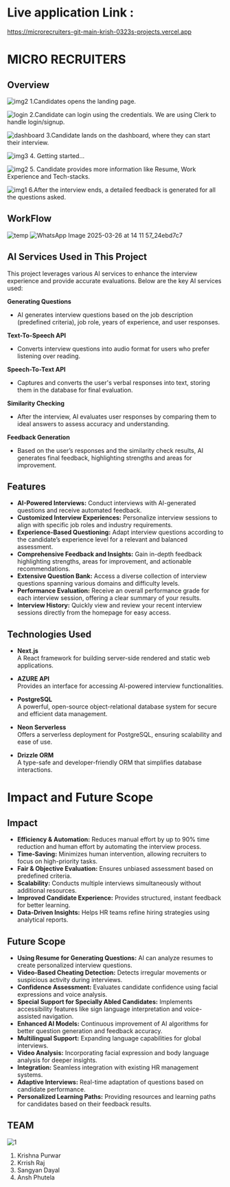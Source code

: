 
# Live application Link :
https://microrecruiters-git-main-krish-0323s-projects.vercel.app

# MICRO RECRUITERS

## Overview

![img2](https://github.com/user-attachments/assets/97f81ca2-0a98-4d5a-909b-59dc219f350e)
1.Candidates opens the landing page.

![login](https://github.com/user-attachments/assets/857e772f-27a8-4fd7-b3e5-a10351c36cc8)
2.Candidate can login using the credentials. We are using Clerk to handle login/signup.

![dashboard](https://github.com/user-attachments/assets/61daefd1-a06c-4ed6-9964-a8156c8780d5)
3.Candidate lands on the dashboard, where they can start their interview.

![img3](https://github.com/user-attachments/assets/509293ae-a6fc-41ba-b082-3a37b426cca8)
4. Getting started...

![img2](https://github.com/user-attachments/assets/33f45b9f-4013-4ba9-8fa2-fbc0bb7d256a)
5. Candidate provides more information like Resume, Work Experience and Tech-stacks.

![img1](https://github.com/user-attachments/assets/522d568f-d262-4f64-beea-15017998e1cf)
6.After the interview ends, a detailed feedback is generated for all the questions asked.


## WorkFlow
![temp](https://github.com/user-attachments/assets/e1788fb2-0cf5-4ae1-8a1d-14feb847329d)
![WhatsApp Image 2025-03-26 at 14 11 57_24ebd7c7](https://github.com/user-attachments/assets/681413fd-b2b3-4014-938d-9625755208bf)

## AI Services Used in This Project

This project leverages various AI services to enhance the interview experience and provide accurate evaluations. Below are the key AI services used:

 **Generating Questions**
- AI generates interview questions based on the job description (predefined criteria), job role, years of experience, and user responses.

 **Text-To-Speech API**
- Converts interview questions into audio format for users who prefer listening over reading.

**Speech-To-Text API**
- Captures and converts the user's verbal responses into text, storing them in the database for final evaluation.

 **Similarity Checking**
- After the interview, AI evaluates user responses by comparing them to ideal answers to assess accuracy and understanding.

 **Feedback Generation**
- Based on the user’s responses and the similarity check results, AI generates final feedback, highlighting strengths and areas for improvement.




## Features

- **AI-Powered Interviews:** Conduct interviews with AI-generated questions and receive automated feedback.
- **Customized Interview Experiences:** Personalize interview sessions to align with specific job roles and industry requirements.
- **Experience-Based Questioning:** Adapt interview questions according to the candidate’s experience level for a relevant and balanced assessment.
- **Comprehensive Feedback and Insights:** Gain in-depth feedback highlighting strengths, areas for improvement, and actionable recommendations.
- **Extensive Question Bank:** Access a diverse collection of interview questions spanning various domains and difficulty levels.
- **Performance Evaluation:** Receive an overall performance grade for each interview session, offering a clear summary of your results.
- **Interview History:** Quickly view and review your recent interview sessions directly from the homepage for easy access.

## Technologies Used

- **Next.js**  
  A React framework for building server-side rendered and static web applications.

- **AZURE API**  
  Provides an interface for accessing AI-powered interview functionalities.

- **PostgreSQL**  
  A powerful, open-source object-relational database system for secure and efficient data management.

- **Neon Serverless**  
  Offers a serverless deployment for PostgreSQL, ensuring scalability and ease of use.

- **Drizzle ORM**  
  A type-safe and developer-friendly ORM that simplifies database interactions.
# Impact and Future Scope

## Impact

- **Efficiency & Automation:** Reduces manual effort by up to 90% time reduction and human effort by automating the interview process.
- **Time-Saving:** Minimizes human intervention, allowing recruiters to focus on high-priority tasks.
- **Fair & Objective Evaluation:** Ensures unbiased assessment based on predefined criteria.
- **Scalability:** Conducts multiple interviews simultaneously without additional resources.
- **Improved Candidate Experience:** Provides structured, instant feedback for better learning.
- **Data-Driven Insights:** Helps HR teams refine hiring strategies using analytical reports.

## Future Scope

- **Using Resume for Generating Questions:** AI can analyze resumes to create personalized interview questions.
- **Video-Based Cheating Detection:** Detects irregular movements or suspicious activity during interviews.
- **Confidence Assessment:** Evaluates candidate confidence using facial expressions and voice analysis.
- **Special Support for Specially Abled Candidates:** Implements accessibility features like sign language interpretation and voice-assisted navigation.
- **Enhanced AI Models:** Continuous improvement of AI algorithms for better question generation and feedback accuracy.
- **Multilingual Support:** Expanding language capabilities for global interviews.
- **Video Analysis:** Incorporating facial expression and body language analysis for deeper insights.
- **Integration:** Seamless integration with existing HR management systems.
- **Adaptive Interviews:** Real-time adaptation of questions based on candidate performance.
- **Personalized Learning Paths:** Providing resources and learning paths for candidates based on their feedback results.



## TEAM
![1](https://github.com/user-attachments/assets/85517904-d9fb-45b2-9ec7-b7712587327f)

1. Krishna Purwar
2. Krrish Raj
3. Sangyan Dayal
4. Ansh Phutela
